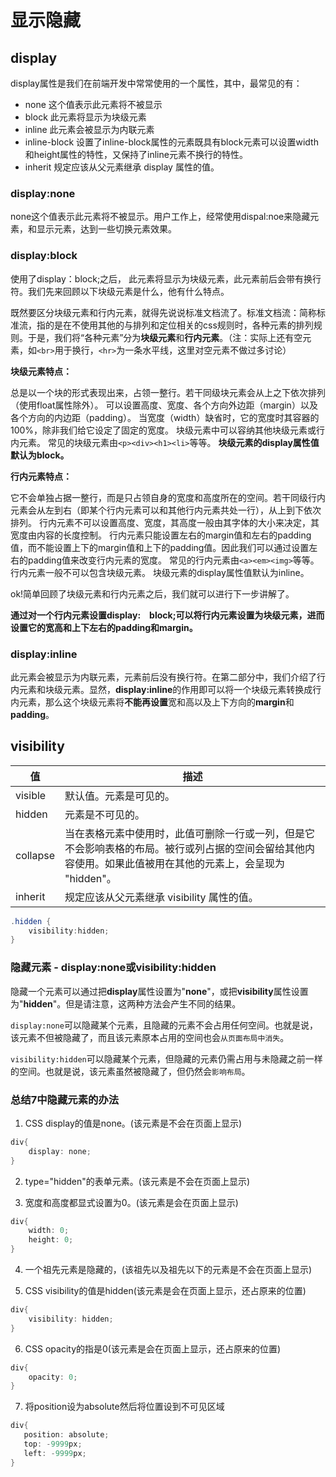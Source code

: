 # 显示隐藏

## display

display属性是我们在前端开发中常常使用的一个属性，其中，最常见的有：

- none  这个值表示此元素将不被显示
- block  此元素将显示为块级元素
- inline 此元素会被显示为内联元素
- inline-block 设置了inline-block属性的元素既具有block元素可以设置width和height属性的特性，又保持了inline元素不换行的特性。
- inherit 规定应该从父元素继承 display 属性的值。

### display:none

none这个值表示此元素将不被显示。用户工作上，经常使用dispal:noe来隐藏元素，和显示元素，达到一些切换元素效果。

### display:block

使用了display：block;之后， 此元素将显示为块级元素，此元素前后会带有换行符。我们先来回顾以下块级元素是什么，他有什么特点。

既然要区分块级元素和行内元素，就得先说说标准文档流了。标准文档流：简称标准流，指的是在不使用其他的与排列和定位相关的css规则时，各种元素的排列规则。于是，我们将“各种元素”分为**块级元素**和**行内元素**。（注：实际上还有空元素，如`<br>`用于换行，`<hr>`为一条水平线，这里对空元素不做过多讨论）

**块级元素特点：**

总是以一个块的形式表现出来，占领一整行。若干同级块元素会从上之下依次排列（使用float属性除外）。
可以设置高度、宽度、各个方向外边距（margin）以及各个方向的内边距（padding）。
当宽度（width）缺省时，它的宽度时其容器的100%，除非我们给它设定了固定的宽度。
块级元素中可以容纳其他块级元素或行内元素。
常见的块级元素由`<p><div><h1><li>`等等。
**块级元素的display属性值默认为block。**

**行内元素特点：**

它不会单独占据一整行，而是只占领自身的宽度和高度所在的空间。若干同级行内元素会从左到右（即某个行内元素可以和其他行内元素共处一行），从上到下依次排列。
行内元素不可以设置高度、宽度，其高度一般由其字体的大小来决定，其宽度由内容的长度控制。
行内元素只能设置左右的margin值和左右的padding值，而不能设置上下的margin值和上下的padding值。因此我们可以通过设置左右的padding值来改变行内元素的宽度。
常见的行内元素由`<a><em><img>`等等。
行内元素一般不可以包含块级元素。
块级元素的display属性值默认为inline。

ok!简单回顾了块级元素和行内元素之后，我们就可以进行下一步讲解了。

**通过对一个行内元素设置display:　block;可以将行内元素设置为块级元素，进而设置它的宽高和上下左右的padding和margin。**

### display:inline

此元素会被显示为内联元素，元素前后没有换行符。在第二部分中，我们介绍了行内元素和块级元素。显然，**display:inline**的作用即可以将一个块级元素转换成行内元素，那么这个块级元素将**不能再设置**宽和高以及上下方向的**margin**和**padding**。

## visibility

|值 |	描述|
| ---- | ---- |
|visible| 	默认值。元素是可见的。|
|hidden |	元素是不可见的。|
|collapse |	当在表格元素中使用时，此值可删除一行或一列，但是它不会影响表格的布局。被行或列占据的空间会留给其他内容使用。如果此值被用在其他的元素上，会呈现为 "hidden"。|
|inherit |	规定应该从父元素继承 visibility 属性的值。|

```cs
.hidden {
    visibility:hidden;
}
```

### 隐藏元素 - display:none或visibility:hidden

隐藏一个元素可以通过把**display**属性设置为"**none**"，或把**visibility**属性设置为"**hidden**"。但是请注意，这两种方法会产生不同的结果。

`display:none`可以隐藏某个元素，且隐藏的元素不会占用任何空间。也就是说，该元素不但被隐藏了，而且该元素原本占用的空间也会`从页面布局中消失`。

`visibility:hidden`可以隐藏某个元素，但隐藏的元素仍需占用与未隐藏之前一样的空间。也就是说，该元素虽然被隐藏了，但仍然会`影响布局`。

### 总结7中隐藏元素的办法
1. CSS display的值是none。(该元素是不会在页面上显示)
```cs
div{
    display: none;
}
```
2. type="hidden"的表单元素。(该元素是不会在页面上显示)

3. 宽度和高度都显式设置为0。(该元素是会在页面上显示)
```cs
div{
    width: 0;
    height: 0;
}
```
4. 一个祖先元素是隐藏的，(该祖先以及祖先以下的元素是不会在页面上显示)

5. CSS visibility的值是hidden(该元素是会在页面上显示，还占原来的位置)
```cs
div{
    visibility: hidden;
}
```
6. CSS opacity的指是0(该元素是会在页面上显示，还占原来的位置)
```cs
div{
    opacity: 0;
}
```

7. 将position设为absolute然后将位置设到不可见区域 

```cs
div{
   position: absolute;
   top: -9999px;
   left: -9999px;
}
```


